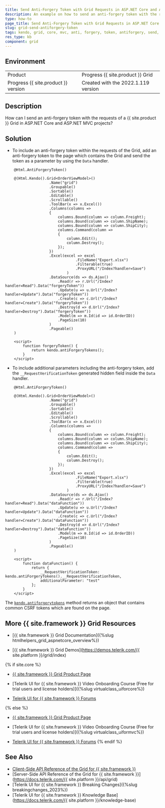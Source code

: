 ```yaml
---
title: Send Anti-Forgery Token with Grid Requests in ASP.NET Core and ASP.NET MVC Projects
description: An example on how to send an anti-forgery token with the requests of a Grid in ASP.NET Core and ASP.NET MVC projects.
type: how-to
page_title: Send Anti-Forgery Token with Grid Requests in ASP.NET Core and ASP.NET MVC Projects
slug: grid-send-antiforgery-token
tags: kendo, grid, core, mvc, anti, forgery, token, antiforgery, send, antiforgerytoken
res_type: kb
component: grid
---
```


## Environment

<table>
 <tr>
  <td>Product</td>
  <td>Progress {{ site.product }} Grid</td>
 </tr>
 <tr>
  <td>Progress {{ site.product }} version</td>
  <td>Created with the 2022.1.119 version</td>
 </tr>
</table>

## Description

How can I send an anti-forgery token with the requests of a {{ site.product }} Grid in ASP.NET Core and ASP.NET MVC projects?

## Solution

* To include an anti-forgery token within the requests of the Grid, add an anti-forgery token to the page which contains the Grid and send the token as a parameter by using the `Data` handler.

```
    @Html.AntiForgeryToken()

    @(Html.Kendo().Grid<OrderViewModel>()
                    .Name("grid")
                    .Groupable()
                    .Sortable()
                    .Editable()
                    .Scrollable()
                    .ToolBar(x => x.Excel())
                    .Columns(columns =>
                    {
                        columns.Bound(column => column.Freight);
                        columns.Bound(column => column.ShipName);
                        columns.Bound(column => column.ShipCity);
                        columns.Command(column =>
                        {
                            column.Edit();
                            column.Destroy();
                        });
                    })
                    .Excel(excel => excel
                                .FileName("Export.xlsx")
                                .Filterable(true)
                                .ProxyURL("/Index?handler=Save")
                            )
                    .DataSource(ds => ds.Ajax()
                        .Read(r => r.Url("/Index?handler=Read").Data("forgeryToken"))
                        .Update(u => u.Url("/Index?handler=Update").Data("forgeryToken"))
                        .Create(c => c.Url("/Index?handler=Create").Data("forgeryToken"))
                        .Destroy(d => d.Url("/Index?handler=Destroy").Data("forgeryToken"))
                        .Model(m => m.Id(id => id.OrderID))
                        .PageSize(10)
                    )
                    .Pageable()
    )

    <script>
        function forgeryToken() {
            return kendo.antiForgeryTokens();
        }
    </script>
```
* To include additional parameters including the anti-forgery token, add the `__RequestVerificationToken` generated hidden field inside the `Data` handler.

```
    @Html.AntiForgeryToken()

    @(Html.Kendo().Grid<OrderViewModel>()
                    .Name("grid")
                    .Groupable()
                    .Sortable()
                    .Editable()
                    .Scrollable()
                    .ToolBar(x => x.Excel())
                    .Columns(columns =>
                    {
                        columns.Bound(column => column.Freight);
                        columns.Bound(column => column.ShipName);
                        columns.Bound(column => column.ShipCity);
                        columns.Command(column =>
                        {
                            column.Edit();
                            column.Destroy();
                        });
                    })
                    .Excel(excel => excel
                                .FileName("Export.xlsx")
                                .Filterable(true)
                                .ProxyURL("/Index?handler=Save")
                            )
                    .DataSource(ds => ds.Ajax()
                        .Read(r => r.Url("/Index?handler=Read").Data("dataFunction"))
                        .Update(u => u.Url("/Index?handler=Update").Data("dataFunction"))
                        .Create(c => c.Url("/Index?handler=Create").Data("dataFunction"))
                        .Destroy(d => d.Url("/Index?handler=Destroy").Data("dataFunction"))
                        .Model(m => m.Id(id => id.OrderID))
                        .PageSize(10)
                    )
                    .Pageable()
    )

    <script>
        function dataFunction() {
            return {
                __RequestVerificationToken: kendo.antiForgeryTokens().__RequestVerificationToken,
                additionalParameter: "test"
            };
        }
    </script>
```
The [`kendo.antiforgerytokens`](https://docs.telerik.com/kendo-ui/api/javascript/kendo/methods/antiforgerytokens) method returns an object that contains common CSRF tokens which are found on the page.

## More {{ site.framework }} Grid Resources

* [{{ site.framework }} Grid Documentation]({%slug htmlhelpers_grid_aspnetcore_overview%})

* [{{ site.framework }} Grid Demos](https://demos.telerik.com/{{ site.platform }}/grid/index)

{% if site.core %}
* [{{ site.framework }} Grid Product Page](https://www.telerik.com/aspnet-core-ui/grid)

* [Telerik UI for {{ site.framework }} Video Onboarding Course (Free for trial users and license holders)]({%slug virtualclass_uiforcore%})

* [Telerik UI for {{ site.framework }} Forums](https://www.telerik.com/forums/aspnet-core-ui)

{% else %}
* [{{ site.framework }} Grid Product Page](https://www.telerik.com/aspnet-mvc/grid)

* [Telerik UI for {{ site.framework }} Video Onboarding Course (Free for trial users and license holders)]({%slug virtualclass_uiformvc%})

* [Telerik UI for {{ site.framework }} Forums](https://www.telerik.com/forums/aspnet-mvc)
{% endif %}

## See Also

* [Client-Side API Reference of the Grid for {{ site.framework }}](https://docs.telerik.com/kendo-ui/api/javascript/ui/grid)
* [Server-Side API Reference of the Grid for {{ site.framework }}](https://docs.telerik.com/{{ site.platform }}/api/grid)
* [Telerik UI for {{ site.framework }} Breaking Changes]({%slug breakingchanges_2023%})
* [Telerik UI for {{ site.framework }} Knowledge Base](https://docs.telerik.com/{{ site.platform }}/knowledge-base)
